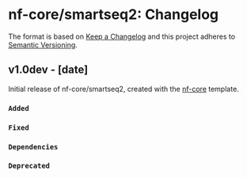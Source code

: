 # nf-core/smartseq2: Changelog

The format is based on [Keep a Changelog](http://keepachangelog.com/en/1.0.0/)
and this project adheres to [Semantic Versioning](http://semver.org/spec/v2.0.0.html).

## v1.0dev - [date]

Initial release of nf-core/smartseq2, created with the [nf-core](http://nf-co.re/) template.

### `Added`

### `Fixed`

### `Dependencies`

### `Deprecated`

